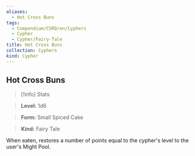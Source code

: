 ```yaml
---
aliases:
  - Hot Cross Buns
tags:
  - Compendium/CSRD/en/Cyphers
  - Cypher
  - Cypher/Fairy-Tale
title: Hot Cross Buns
collection: Cyphers
kind: Cypher
---
```

## Hot Cross Buns    
>[!info] Stats    
> **Level:** 1d6    
> **Form:** Small Spiced Cake    
> **Kind:** Fairy Tale  
    
When eaten, restores a number of points equal to the cypher's level to the user's Might Pool.